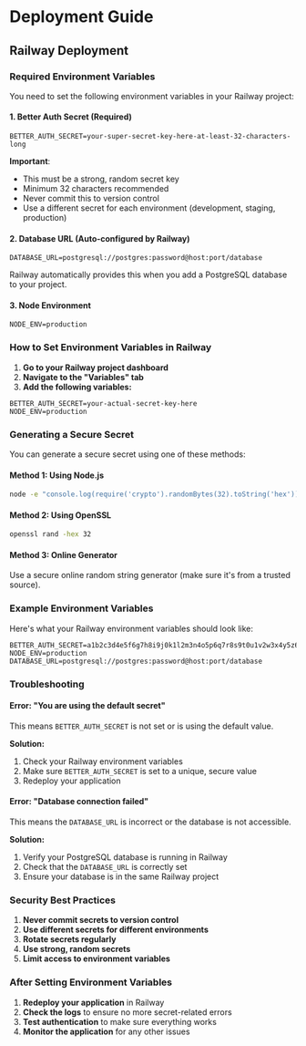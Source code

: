 # Deployment Guide

## Railway Deployment

### Required Environment Variables

You need to set the following environment variables in your Railway project:

#### 1. Better Auth Secret (Required)
```
BETTER_AUTH_SECRET=your-super-secret-key-here-at-least-32-characters-long
```

**Important**: 
- This must be a strong, random secret key
- Minimum 32 characters recommended
- Never commit this to version control
- Use a different secret for each environment (development, staging, production)

#### 2. Database URL (Auto-configured by Railway)
```
DATABASE_URL=postgresql://postgres:password@host:port/database
```

Railway automatically provides this when you add a PostgreSQL database to your project.

#### 3. Node Environment
```
NODE_ENV=production
```

### How to Set Environment Variables in Railway

1. **Go to your Railway project dashboard**
2. **Navigate to the "Variables" tab**
3. **Add the following variables:**

```
BETTER_AUTH_SECRET=your-actual-secret-key-here
NODE_ENV=production
```

### Generating a Secure Secret

You can generate a secure secret using one of these methods:

#### Method 1: Using Node.js
```bash
node -e "console.log(require('crypto').randomBytes(32).toString('hex'))"
```

#### Method 2: Using OpenSSL
```bash
openssl rand -hex 32
```

#### Method 3: Online Generator
Use a secure online random string generator (make sure it's from a trusted source).

### Example Environment Variables

Here's what your Railway environment variables should look like:

```
BETTER_AUTH_SECRET=a1b2c3d4e5f6g7h8i9j0k1l2m3n4o5p6q7r8s9t0u1v2w3x4y5z6
NODE_ENV=production
DATABASE_URL=postgresql://postgres:password@host:port/database
```

### Troubleshooting

#### Error: "You are using the default secret"
This means `BETTER_AUTH_SECRET` is not set or is using the default value.

**Solution:**
1. Check your Railway environment variables
2. Make sure `BETTER_AUTH_SECRET` is set to a unique, secure value
3. Redeploy your application

#### Error: "Database connection failed"
This means the `DATABASE_URL` is incorrect or the database is not accessible.

**Solution:**
1. Verify your PostgreSQL database is running in Railway
2. Check that the `DATABASE_URL` is correctly set
3. Ensure your database is in the same Railway project

### Security Best Practices

1. **Never commit secrets to version control**
2. **Use different secrets for different environments**
3. **Rotate secrets regularly**
4. **Use strong, random secrets**
5. **Limit access to environment variables**

### After Setting Environment Variables

1. **Redeploy your application** in Railway
2. **Check the logs** to ensure no more secret-related errors
3. **Test authentication** to make sure everything works
4. **Monitor the application** for any other issues 